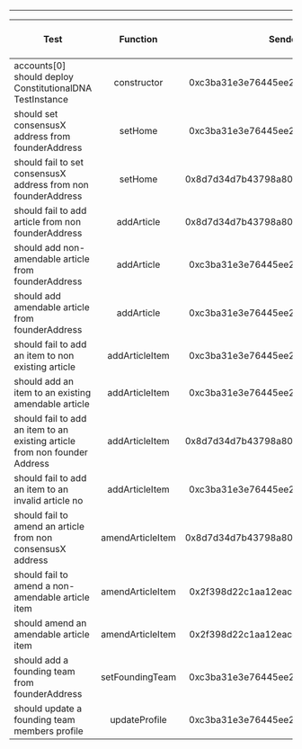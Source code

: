 -------------------------------------
| Test   | Function |     Sender Address    | Test Time (ms) | Status | Txn Hash |
|-----|:-------:|:-------:| ------:|------:| :------ |
|accounts[0] should deploy ConstitutionalDNA TestInstance | constructor | 0xc3ba31e3e76445ee213e8bfc8cb5f7768bd12bb0 | 348 | passed | [0x6af310a0fa494935355e9496aee7f598c43091c70ac340614690d102ee27541e](https://testnet.etherscan.io/tx/0x6af310a0fa494935355e9496aee7f598c43091c70ac340614690d102ee27541e)
|should set consensusX address from founderAddress | setHome | 0xc3ba31e3e76445ee213e8bfc8cb5f7768bd12bb0 | 228 | passed | [0xb7603b40848eb9bf875abb92f678ed50fd82e4628889631794080da04b42549e](https://testnet.etherscan.io/tx/0xb7603b40848eb9bf875abb92f678ed50fd82e4628889631794080da04b42549e)
|should fail to set consensusX address from non founderAddress | setHome | 0x8d7d34d7b43798a80047bee6e4b277e85e851504 |  | failed | 
|should fail to add article from non founderAddress | addArticle | 0x8d7d34d7b43798a80047bee6e4b277e85e851504 |  | failed | 
|should add non-amendable article from founderAddress | addArticle | 0xc3ba31e3e76445ee213e8bfc8cb5f7768bd12bb0 | 231 | passed | [0x98a3c9affab30bb21e27e40c50ed2621c1425de54df1a0d12f33b6e51959fbf8](https://testnet.etherscan.io/tx/0x98a3c9affab30bb21e27e40c50ed2621c1425de54df1a0d12f33b6e51959fbf8)
|should add amendable article from founderAddress | addArticle | 0xc3ba31e3e76445ee213e8bfc8cb5f7768bd12bb0 | 783 | passed | [0xcec2e2ed875ac5e9656c8afab59fbb9cddd6e25761e555dffa0b934deec978f0](https://testnet.etherscan.io/tx/0xcec2e2ed875ac5e9656c8afab59fbb9cddd6e25761e555dffa0b934deec978f0)
|should fail to add an item to non existing article | addArticleItem | 0xc3ba31e3e76445ee213e8bfc8cb5f7768bd12bb0 |  | failed | 
|should add an item to an existing amendable article | addArticleItem | 0xc3ba31e3e76445ee213e8bfc8cb5f7768bd12bb0 | 349 | passed | [0xc2c1af4a698156f1c83911ba8ad984516abaa20debf989e87c78eaebb82f3e81](https://testnet.etherscan.io/tx/0xc2c1af4a698156f1c83911ba8ad984516abaa20debf989e87c78eaebb82f3e81)
|should fail to add an item to an existing article from non founder Address | addArticleItem | 0x8d7d34d7b43798a80047bee6e4b277e85e851504 |  | failed | 
|should fail to add an item to an invalid article no | addArticleItem | 0xc3ba31e3e76445ee213e8bfc8cb5f7768bd12bb0 |  | failed | 
|should fail to amend an article from non consensusX address | amendArticleItem | 0x8d7d34d7b43798a80047bee6e4b277e85e851504 |  | failed | 
|should fail to amend a non-amendable article item | amendArticleItem | 0x2f398d22c1aa12eacedad01f0301243cbb4647ad |  | failed | 
|should amend an amendable article item | amendArticleItem | 0x2f398d22c1aa12eacedad01f0301243cbb4647ad | 565 | passed | [0xbff8fcdf4268e92488a974119e45207a542d37c89c7f31d23458acf3d49c2c5b](https://testnet.etherscan.io/tx/0xbff8fcdf4268e92488a974119e45207a542d37c89c7f31d23458acf3d49c2c5b)
|should add a founding team from founderAddress | setFoundingTeam | 0xc3ba31e3e76445ee213e8bfc8cb5f7768bd12bb0 | 556 | passed | [0xe03a3fa67c69674ab59257192ed834ae607011dda7fd51a0df61fa92cbb6e3e6](https://testnet.etherscan.io/tx/0xe03a3fa67c69674ab59257192ed834ae607011dda7fd51a0df61fa92cbb6e3e6)
|should update a founding team members profile | updateProfile | 0xc3ba31e3e76445ee213e8bfc8cb5f7768bd12bb0 | 326 | passed | [0x9a6211cfa8bccf607735fc65ef6112675e3b8f6a1f4cfb3b1815498a507b59d4](https://testnet.etherscan.io/tx/0x9a6211cfa8bccf607735fc65ef6112675e3b8f6a1f4cfb3b1815498a507b59d4)
